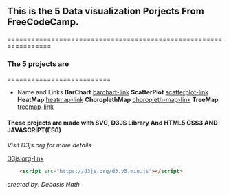 ## This is the 5 Data visualization Porjects From FreeCodeCamp.
=================================================================
### The 5 projects are ###
==========================
* Name and Links
**BarChart** 
 [barchart-link](https://codepen.io/devandravali/pen/yRajzx) 
**ScatterPlot**
 [scatterplot-link](https://codepen.io/devandravali/pen/aRmPwr)
**HeatMap**
 [heatmap-link](https://codepen.io/devandravali/pen/ZqpPMa)
**ChoroplethMap** 
 [choropleth-map-link](https://codepen.io/devandravali/pen/rqMgjV)
**TreeMap**
 [treemap-link](https://codepen.io/devandravali/pen/wYzLNW)

#### These projects are made with SVG, D3JS Library And HTML5 CSS3 AND JAVASCRIPT(ES6) ####

*Visit D3js.org for more details*

[D3js.org-link](https://d3js.org)

```html
    <script src="https://d3js.org/d3.v5.min.js"></script>
```

*created by: Debasis Nath*
